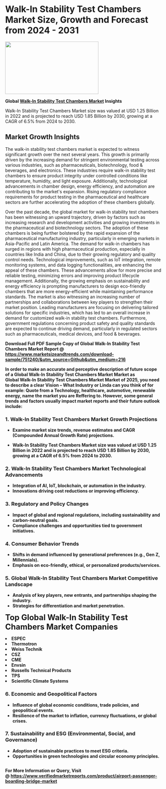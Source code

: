 <H1>Walk-In Stability Test Chambers Market Size, Growth and Forecast from 2024 - 2031</H1><img class="aligncenter size-medium wp-image-584254" src="https://thirdeyenews.in/wp-content/uploads/2024/09/Global-Market-Research-300x168.jpeg" alt="" width="300" height="168" /><p><strong>Global&nbsp;<a href="https://www.marketsizeandtrends.com/download-sample/751240/&amp;utm_source=Github&utm_medium=216">Walk-In Stability Test Chambers Market</a> Insights</strong></p><p>Walk-In Stability Test Chambers Market size was valued at USD 1.25 Billion in 2022 and is projected to reach USD 1.85 Billion by 2030, growing at a CAGR of 6.5% from 2024 to 2030.</p><p><h2>Market Growth Insights</h2> <p>The walk-in stability test chambers market is expected to witness significant growth over the next several years. This growth is primarily driven by the increasing demand for stringent environmental testing across various industries, such as pharmaceuticals, biotechnology, food & beverages, and electronics. These industries require walk-in stability test chambers to ensure product integrity under controlled conditions like temperature, humidity, and light exposure. Additionally, technological advancements in chamber design, energy efficiency, and automation are contributing to the market's expansion. Rising regulatory compliance requirements for product testing in the pharmaceutical and healthcare sectors are further accelerating the adoption of these chambers globally.</p> <p><strong></strong></p> <p>Over the past decade, the global market for walk-in stability test chambers has been witnessing an upward trajectory, driven by factors such as increasing research and development activities and growing investments in the pharmaceutical and biotechnology sectors. The adoption of these chambers is being further bolstered by the rapid expansion of the pharmaceutical manufacturing industry, particularly in emerging markets in Asia-Pacific and Latin America. The demand for walk-in chambers has surged in regions with high pharmaceutical production, especially in countries like India and China, due to their growing regulatory and quality control needs. Technological improvements, such as IoT integration, remote monitoring systems, and data logging functionalities, are enhancing the appeal of these chambers. These advancements allow for more precise and reliable testing, minimizing errors and improving product lifecycle management. Additionally, the growing emphasis on sustainability and energy efficiency is prompting manufacturers to design eco-friendly chambers that are more energy-efficient while maintaining performance standards. The market is also witnessing an increasing number of partnerships and collaborations between key players to strengthen their market position. Leading manufacturers are focusing on delivering tailored solutions for specific industries, which has led to an overall increase in demand for customized walk-in stability test chambers. Furthermore, government regulations concerning product safety and quality standards are expected to continue driving demand, particularly in regulated sectors such as pharmaceuticals, medical devices, and food & beverages.</p> <p><strong></p><p><span class=""><strong>Download Full PDF Sample Copy of Global Walk-In Stability Test Chambers Market Report</strong> @ <a href="https://www.marketsizeandtrends.com/download-sample/751240/&amp;utm_source=Github&utm_medium=216" target="_blank">https://www.marketsizeandtrends.com/download-sample/751240/&amp;utm_source=Github&utm_medium=216</a></span></p><p>In order to make an accurate and perceptive description of future scope of a Global&nbsp;Walk-In Stability Test Chambers Market Market as Global&nbsp;Walk-In Stability Test Chambers Market Market of 2025, you need to describe a clear Vision &ndash; What Industry or Linda can you think of for example: Quote from a Technology, healthcare, automotive, renewable energy, name the market you are Reffering to. However, some general trends and factors usually impact market reports and their future outlook include:</p><h3>1.&nbsp;<strong>Walk-In Stability Test Chambers Market Growth Projections</strong></h3><ul><li>Examine market size trends, revenue estimates and CAGR (Compounded Annual Growth Rate) projections.</li><li><p>Walk-In Stability Test Chambers Market size was valued at USD 1.25 Billion in 2022 and is projected to reach USD 1.85 Billion by 2030, growing at a CAGR of 6.5% from 2024 to 2030.</p></li></ul><h3>2.&nbsp;<strong>Walk-In Stability Test Chambers Market Technological Advancements</strong></h3><ul><li>Integration of AI, IoT, blockchain, or automation in the industry.</li><li>Innovations driving cost reductions or improving efficiency.</li></ul><h3>3.&nbsp;<strong>Regulatory and Policy Changes</strong></h3><ul><li>Impact of global and regional regulations, including sustainability and carbon-neutral goals.</li><li>Compliance challenges and opportunities tied to government initiatives.</li></ul><h3>4.&nbsp;<strong>Consumer Behavior Trends</strong></h3><ul><li>Shifts in demand influenced by generational preferences (e.g., Gen Z, Millennials).</li><li>Emphasis on eco-friendly, ethical, or personalized products/services.</li></ul><h3>5.&nbsp;<strong>Global Walk-In Stability Test Chambers Market Competitive Landscape</strong></h3><ul><li>Analysis of key players, new entrants, and partnerships shaping the industry.</li><li>Strategies for differentiation and market penetration.</li></ul><p data-pm-slice="1 1 []"><span style="color: inherit; font-family: inherit; font-size: 25px;">Top Global Walk-In Stability Test Chambers Market Companies</span></p><div class="" data-test-id=""><p><li>ESPEC</li><li> Thermotron</li><li> Weiss Technik</li><li> CSZ</li><li> CME</li><li> Envsin</li><li> Russells Technical Products</li><li> TPS</li><li> Scientific Climate Systems</li></p></div><h3>6.&nbsp;<strong>Economic and Geopolitical Factors</strong></h3><ul><li>Influence of global economic conditions, trade policies, and geopolitical events.</li><li>Resilience of the market to inflation, currency fluctuations, or global crises.</li></ul><h3>7.&nbsp;<strong>Sustainability and ESG (Environmental, Social, and Governance)</strong></h3><ul><li>Adoption of sustainable practices to meet ESG criteria.</li><li>Opportunities in green technologies and circular economy principles.</li></ul><h2><strong style="font-size: 14px;">For More Information or Query, Visit @&nbsp;</strong><a style="background-color: #ffffff; font-size: 14px;" href="https://www.marketsizeandtrends.com/report/walk-in-stability-test-chambers-market/" target="_blank">https://www.verifiedmarketreports.com/product/airport-passenger-boarding-bridge-market</a></h2>
